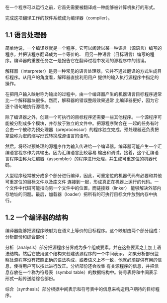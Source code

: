 在一个程序可以运行之前，它首先需要被翻译成一种能够被计算机执行的形式。

完成这项翻译工作的软件系统成为编译器（compiler）。

## 1.1 语言处理器
简单地说，一个编译器就是一个程序，它可以阅读以某一种语言（源语言）编写的程序，并把该程序翻译成为一个等价的、
用另一种语言（目标语言）编写的程序。编译器的重要任务之一是报告它在翻译过程中发现的源程序中的错误。

解释器（interpreter）是另一种常见的语言处理器。它并不通过翻译的方式生成目标程序。从用户的角度看，解释器直接利用用户
提供的输入执行源程序中指定的操作。

在把用户输入映射称为输出的过程中，由一个编译器产生的机器语言目标程序通常比一个解释器块很多。然而，解释器的错误整段效果通常
比编译器更好，因为它逐个语句地执行源程序。

除了编译器之外，创建一个可执行的目标程序还需要一些其他程序。一个源程序可能被分割成多个模块，并存放于独立的文件中。把源程序聚合在
一起的任务有时会由一个被称为预处理器（preprocessor）的程序独立完成。预处理器还负责把拿些称为宏的缩写形式转换成源语言的语句。

然后，将经过预处理的源程序作为输入传递给一个编译器。编译器可能产生一个汇编语言程序作为其输出，因为汇编语言比较容易
输出和调试。接着，这个汇编语言程序由称为汇编器（assembler）的程序进行处理，并生成可重定位的机器代码。

大型程序经常被分成多个部分进行编译，因此，可重定位的机器代码有必要和其他可重定位的目标文件以及库文件
连接到一起，形成真正在机器上运行的代码。一个文件中代码可能指向另一个文件中的位置，而链接器（linker）
能够解决外部内存地址的问题。最后，加载器（loader）把所有的可执行目标文件放到内存中执行。

## 1.2 一个编译器的结构
编译器能够把源程序映射为在语义上等价的目标程序。这个映射由两个部分组成：分析部份和综合部份：

分析（analysis）部分把源程序分界成为多个组成要素，并在这些要素之上加上语法结构。然后它使用这个结构来创建该源程序的一个中间表示。
如果分析部份监察处源程序没有按照正确的语法构成，或者语义上不一致，他就必须提供有用的信息，使得用户可以按此进行改正。分析部份还会收集
有关源程序的信息，并把信息存放在一个称为符号表（symbol table）的数据结构中。符号表将和中间表示形式一起传送给综合部份。

综合（synthesis）部分根据中间表示和符号表中的信息来构造用户期待的目标程序。


